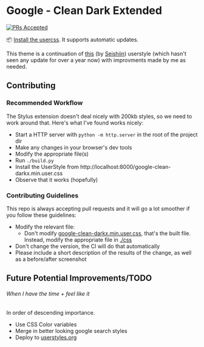 # Google - Clean Dark Extended
[![PRs Accepted](https://img.shields.io/badge/pull%20requests-accepted-green)](https://github.com/Mattwmaster58/google-clean-darkx/pulls)


📦 [Install the usercss](https://raw.githubusercontent.com/Mattwmaster58/google-clean-darkx/master/google-clean-darkx.min.user.css). It supports automatic updates.

This theme is a continuation of [this](https://userstyles.org/styles/144028/google-clean-dark)
(by [Seishiin](https://userstyles.org/users/352024)) userstyle (which hasn't seen any update for over a year now) with improvments made by me as needed.


## Contributing

### Recommended Workflow

The Stylus extension doesn't deal nicely with 200kb styles, so we need to work around that. Here's what I've found works
nicely:
- Start a HTTP server with `python -m http.server` in the root of the project dir
- Make any changes in your browser's dev tools
- Modify the appropriate file(s)
- Run `./build.py`
- Install the UserStyle from http://localhost:8000/google-clean-darkx.min.user.css
- Observe that it works (hopefully)

### Contributing Guidelines

This repo is always accepting pull requests and it will go a lot smoother if you follow these guidelines:
 - Modify the relevant file:
   - Don't modify [google-clean-darkx.min.user.css](/google-clean-darkx.min.user.css), that's the built file. Instead, modify the appropriate file in [./css](/css)
 - Don't change the version, the CI will do that automatically
 - Please include a short description of the results of the change, as well as a before/after screenshot

## Future Potential Improvements/TODO
###### When I have the time + feel like it
In order of descending importance.
 - Use CSS Color variables
 - Merge in better looking google search styles
 - Deploy to [userstyles.org](https://userstyles.org)

